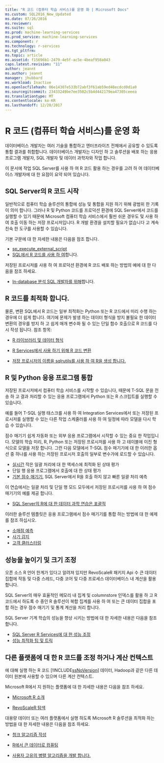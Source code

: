 ```yaml
---
title: "R 코드 (컴퓨터 학습 서비스)를 운영 화 | Microsoft Docs"
ms.custom: SQL2016_New_Updated
ms.date: 07/26/2016
ms.reviewer: 
ms.suite: sql
ms.prod: machine-learning-services
ms.prod_service: machine-learning-services
ms.component: r
ms.technology: r-services
ms.tgt_pltfrm: 
ms.topic: article
ms.assetid: f15696b1-2479-4e5f-ac5e-4beaf958a043
caps.latest.revision: "11"
author: jeannt
ms.author: jeannt
manager: jhubbard
ms.workload: Inactive
ms.openlocfilehash: 06e14307e533b72abf3f61ab59ed48ecdcd0d1a0
ms.sourcegitcommit: 23433249be7ee3502c5b4d442179ea47305ceeea
ms.translationtype: MT
ms.contentlocale: ko-KR
ms.lasthandoff: 12/20/2017
---
```

# <a name="operationalize-r-code-machine-learning-services"></a>R 코드 (컴퓨터 학습 서비스)를 운영 화

데이터베이스 개발자는 여러 기술을 통합하고 엔터프라이즈 전체에서 공유할 수 있도록 통합 결과를 취합합니다. 데이터베이스 개발자는 디자인 하 고 솔루션을 배포 하는 응용 프로그램 개발자, SQL 개발자 및 데이터 과학자와 작업 합니다.

이 문서에 작업 SQL Server를 사용 하 여 R 코드 활용 하는 경우를 고려 하 여 데이터베이스 개발자에 대 한 요점이 요약 되어 있습니다.

## <a name="get-started-with-r-code-in-sql-server"></a>SQL Server의 R 코드 시작

일반적으로 컴퓨터 학습 솔루션의 통합에 성능 및 통합을 지원 하기 위해 광범위 한 기록이 의미 합니다. 그러나 R 및 Python 코드를 프로덕션 환경에 SQL Server에서 코드를 실행할 수 있기 때문에 Microsoft 컴퓨터 학습 서비스에서 훨씬 쉬운 경우도 및 사용 하 여 호출 이동 하는 저장 프로시저입니다. R 개발 환경을 설치할 필요가 없습니다 고 계속 친숙 한 도구를 사용할 수 있습니다. 

기본 구문에 대 한 자세한 내용은 다음을 참조 합니다.

+ [sp_execute_external_script](../../relational-databases/system-stored-procedures/sp-execute-external-script-transact-sql.md)
+ [SQL에서 R 코드를 사용 하 여](../../advanced-analytics/tutorials/rtsql-using-r-code-in-transact-sql-quickstart.md)합니다.

저장된 프로시저를 사용 하 여 프로덕션 환경에 R 코드 배포 하는 방법의 예에 대 한 다음을 참조 하세요.

+ [In-database 분석 SQL 개발자를 위해](../../advanced-analytics/tutorials/sqldev-in-database-r-for-sql-developers.md)합니다.

## <a name="optimize-your-r-code"></a>R 코드를 최적화 합니다.

물론, 변환 SQL에서 R 코드는 일부 최적화는 Python 또는 R 코드에서 미리 수행 하는 경우에 더 쉽게 합니다. 여기에 문제가 발생 하는 데이터 형식을 방지 불필요 한 데이터 변환의 경우를 방지 하 고 쉽게 매개 변수화 될 수 있는 단일 함수 호출으로 R 코드를 다시 작성 됩니다. 참조 항목:

+ [R 라이브러리 및 데이터 형식](r-libraries-and-data-types.md)

+ [R Services에서 사용 하기 위해 R 코드 변환](converting-r-code-for-use-in-sql-server.md)

+ [저장 프로시저의 이름을 sqlrutils를 사용 하 여 R을 생성 합니다.](generating-an-r-stored-procedure-for-r-code-using-the-sqlrutils-package.md)

## <a name="integrate-r-and-python-with-applications"></a>R 및 Python 응용 프로그램 통합

저장된 프로시저에서 컴퓨터 학습 서비스를 시작할 수 있습니다, 때문에 T-SQL 문을 전송 하 고 결과 처리할 수 있는 응용 프로그램에서 Python 또는 R 스크립트를 실행할 수 있습니다.

예를 들어 T-SQL 실행 태스크를 사용 하 여 Integration Services에서 또는 저장된 프로시저를 실행할 수 있는 다른 작업 스케줄러를 사용 하 여 일정에 따라 모델을 다시 학습 수 있습니다.

점수 매기기 쉽게 자동화 또는 외부 응용 프로그램에서 시작할 수 있는 중요 한 작업입니다. 모델의 학습 미리, R, Python 또는 저장된 프로시저를 사용 하 고 테이블에 이진 형식으로 모델을 저장 합니다. 그런 다음 모델에서 T-SQL 점수 매기기에 대 한 이러한 옵션 중 하나를 사용 하는 저장된 프로시저 호출의 일부로 변수가에 로드할 수 있습니다.

+ [실시간](../real-time-scoring.md) 작은 일괄 처리에 대 한 액세스에 최적화 된 상태 평가
+ 단일 행 응용 프로그램에서 호출에 대 한 상태 평가
+ [기본 점수 매기기](../sql-native-scoring.md), SQL Server에서 R을 호출 하지 않고 빠른 일괄 처리 예측

이 연습에서는 일괄 처리 및 단일 행 모드 모두에서 저장된 프로시저를 사용 하 여 점수 매기기의 예를 제공 합니다.

+ [SQL Server의 R에 대 한 데이터 과학 연습은 포괄적](../tutorials/walkthrough-data-science-end-to-end-walkthrough.md)

이러한 솔루션 템플릿은 응용 프로그램에서 점수 매기기를 통합 하는 방법에 대 한 예제를 참조 하십시오.

+ [소매점 예측](https://github.com/Microsoft/SQL-Server-R-Services-Samples/blob/master/RetailForecasting/Introduction.md)
+ [사기 감지](https://github.com/Microsoft/SQL-Server-R-Services-Samples/blob/master/FraudDetection/Introduction.md)
+ [고객 클러스터링](https://github.com/Microsoft/sql-server-samples/tree/master/samples/features/r-services/getting-started/customer-clustering)

## <a name="boost-performance-and-scale"></a>성능을 높이기 및 크기 조정

오픈 소스 R 언어 한계가 있다고 알려져 있지만 RevoScaleR 패키지 Api 수 큰 데이터 집합에 작동 및 다중 스레드, 다중 코어 및 다중 프로세스 데이터베이스 내 계산을 활용 합니다.

SQL Server의 매우 효율적인 메모리 내 집계 및 columnstore 인덱스를 활용 하 고 R 코드에서 하도록 수 중인 R 솔루션이 복합 집계를 사용 하 여 또는 큰 데이터 집합을 포함 하는 경우 점수 매기기 및 통계 계산을 처리 합니다.

SQL Server 기계 학습의 성능을 향상 시키는 방법에 대 한 자세한 내용은 다음을 참조 합니다.

+ [SQL Server R Services에 대 한 성능 조정](../../advanced-analytics/r/sql-server-r-services-performance-tuning.md)
+ [성능 최적화 팁 및 트릭](https://gallery.cortanaintelligence.com/Tutorial/SQL-Server-Optimization-Tips-and-Tricks-for-Analytics-Services)

## <a name="adapt-r-code-for-other-platforms-or-compute-contexts"></a>다른 플랫폼에 대 한 R 코드를 조정 하거나 계산 컨텍스트

에 대해 실행 하는 R 코드 [!INCLUDE[ssNoVersion](../../includes/ssnoversion-md.md)] 데이터, Hadoop과 같은 다른 데이터 원본에 사용할 수 있으며 다른 계산 컨텍스트.

Microsoft R에서 지 원하는 플랫폼에 대 한 자세한 내용은 다음을 참조 하세요.

+ [Microsoft R 소개](https://docs.microsoft.com/r-server/)

+ [RevoScaleR 탐색](https://docs.microsoft.com/r-server/r/tutorial-r-to-revoscaler)

대용량 데이터 또는 여러 플랫폼에서 실행 하도록 Microsoft R 솔루션을 최적화 하는 방법을 대 한 자세한 내용은 다음을 참조 하세요.

+ [청크 알고리즘 작성](https://docs.microsoft.com/r-server/r/how-to-developer-write-chunking-algorithms)

+ [R에서 큰 데이터로 컴퓨팅](https://docs.microsoft.com/r-server/r/tutorial-large-data-tips)

+ [사용자 고유의 병렬 알고리즘을 개발 합니다.](https://docs.microsoft.com/r-server/r-reference/revopemar/pemar)

